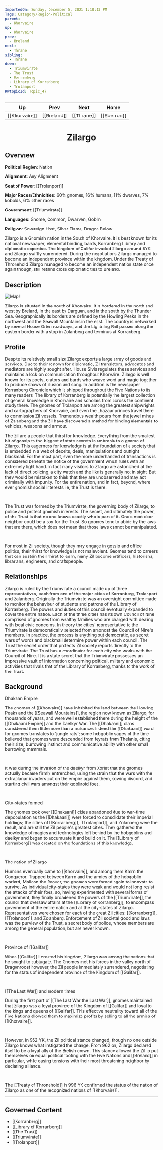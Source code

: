 ```yaml
---
ImportedOn: Sunday, December 5, 2021 1:10:13 PM
Tags: Category/Region-Political
parent:
  - Khorvaire
up:
  - Khorvaire
prev:
  - Breland
next:
  - Thrane
sibling:
  - Thrane
down:
  - Triumvirate
  - The Trust
  - Korranberg
  - Library of Korranberg
  - Trolanport
RWtopicId: Topic_47
---
```


| Up | Prev | Next | Home |
|----|------|------|------|
| [[Khorvaire]] | [[Breland]] | [[Thrane]] | [[Eberron]] |

# <center>Zilargo</center>

## Overview

**Political Region**: Nation

**Alignment**: Any Alignment

**Seat of Power**: [[Trolanport]]

**Major Races/Ethnicities**: 60% gnomes, 16% humans, 11% dwarves, 7% kobolds, 6% other races

**Government**: [[Triumvirate]]

**Languages**: Gnome, Common, Dwarven, Goblin

**Religion**: Sovereign Host, Silver Flame, Dragon Below

Zilargo is a Gnomish nation in the South of Khorvaire. It is best known for its national newspaper, elemental binding, bards, Korranberg Library and diplomatic expertise. The kingdom of Galifar invaded Zilargo around 5YK and Zilargo swiftly surrendered. During the negotiations Zilargo managed to become an independent province within the kingdom. Under the Treaty of Thronehold Zilargo managed to become an independent nation state once again though, still retains close diplomatic ties to Breland.

## Description
![Map!](Screenshot_050519_035029_PM.jpg)

Zilargo is situated in the south of Khorvaire. It is bordered in the north and west by Breland, in the east by Darguun, and in the south by the Thunder Sea. Geographically its borders are defined by the Howling Peaks in the northwest and the Seawall Mountains in the east. The country is networked by several House Orien roadways, and the Lightning Rail passes along the eastern border with a stop in Zolanberg and terminus at Korranberg.

## Profile

Despite its relatively small size Zilargo exports a large array of goods and services. Due to their renown for diplomatic, Zil translators, advocates and mediators are highly sought after. House Sivis regulates these services and maintains a lock on communication throughout Khorvaire. Zilargo is well known for its poets, orators and bards who weave word and magic together to produce shows of illusion and song. In addition is the newspaper Korranberg Chronicle which is shipped throughout the Five Nations to its many readers. The library of Korranberg is potentially the largest collection of general knowledge in Khorvaire and scholars from across the continent study there. The gnomes of Trolanport are among the greatest shipwrights and cartographers of Khorvaire, and even the Lhazaar princes travel there to commission Zil vessels. Tremendous wealth pours from the jewel mines of Zalanberg and the Zil have discovered a method for binding elementals to vehicles, weapons and armour.

The Zil are a people that thirst for knowledge. Everything from the smallest bit of gossip to the biggest of state secrets is ambrosia to a gnome of Zilargo. This eagerness for knowledge is at the foundation of a society that is embedded in a web of deceits, deals, manipulations and outright blackmail. For the most part, even the more underhanded of transactions is considered beneath the notice of the government which rules with an extremely light hand. In fact many visitors to Zilargo are astonished at the lack of direct policing; a city watch and the like is generally not in sight. But they would be mistaken to think that they are unobserved and may act criminally with impunity. For the entire nation, and in fact, beyond, where ever gnomish social interests lie, the Trust is there.

 

The Trust was formed by the Triumvirate, the governing body of Zilargo, to police and protect gnomish interests. The secret, and ultimately the power, of the Trust is that no one knows exactly who is part of it. One's next door neighbor could be a spy for the Trust. So gnomes tend to abide by the laws that are there, which does not mean that those laws cannot be manipulated.

 

For most in Zil society, though they may engage in gossip and office politics, their thirst for knowledge is not malevolent. Gnomes tend to careers that can sustain their thirst to learn; many Zil become artificers, historians, librarians, engineers, and craftspeople.

## Relationships

Zilargo is ruled by the Triumvirate a council made up of three representatives, each from one of the major cities of Korranberg, Trolanport and Zalanberg. Originally the Triumvirate was an oversight committee made to monitor the behaviour of students and patrons of the Library of Korranberg. The powers and duties of this council eventually expanded to cover the entire nation. Each of the three cities has its own Council of Nine comprised of gnomes from wealthy families who are charged with dealing with local civic concerns. In theory the cities' representative to the Triumvirate is democratically selected from amongst the Council of Nine's members. In practice, the process is anything but democratic, as secret wars of words and blackmail determine power within each council. The Trust the secret order that protects Zil society reports directly to the Triumvirate. The Trust has a coordinator for each city who works with the Council of Nine. It is a state secret that the Triumvirate possesses an impressive vault of information concerning political, military and economic activities that rivals that of the Library of Korranberg, thanks to the work of the Trust.

## Background

Dhakaan Empire

The gnomes of [[Khorvaire]] have inhabited the land between the Howling Peaks and the [[Seawall Mountains]], the region now known as Zilargo, for thousands of years, and were well established there during the height of the [[Dhakaani Empire]] and the Daelkyr War. The [[Dhakaani]] clans considered them little more than a nuisance. Indeed the [[Dhakaani]] word for gnomes translates to 'jungle rats'; some hobgoblin sages of the time believed that gnomes were descended from feyrats from Thelanis, citing their size, burrowing instinct and communicative ability with other small burrowing mammals.

 

It was during the invasion of the daelkyr from Xoriat that the gnomes actually became firmly entrenched, using the strain that the wars with the extraplanar invaders put on the empire against them, sowing discord, and starting civil wars amongst their goblinoid foes.

 

City-states formed

The gnomes took over [[Dhakaani]] cities abandoned due to war-time depopulation as the [[Dhakaani]] were forced to consolidate their imperial holdings; the cities of [[Korranberg]], [[Trolanport]], and Zolanberg were the result, and are still the Zil people's greatest cities. They gathered the knowledge of magics and technologies left behind by the hobgoblins and daelkyr and began to accumulate it and build on it. The [[Library of Korranberg]] was created on the foundations of this knowledge.

 

The nation of Zilargo

Humans eventually came to [[Khorvaire]], and among them Karrn the Conqueror. Trapped between Karrn and the armies of the hobgoblin warlord, Malleon the Reaver, the gnomes were forced again to innovate to survive. As individual city-states they were weak and would not long resist the attacks of their foes, so, having experimented with several forms of government, they finally broadened the powers of the [[Triumvirate]], the council that oversaw affairs at the [[Library of Korranberg]], to encompass government of the entire nation and all the city-states of Zilargo. Representatives were chosen for each of the great Zil cities: [[Korranberg]], [[Trolanport]], and Zolanberg. Enforcement of Zil societal good and laws was the purview of the Trust, a secret body of police, whose members are among the general population, but are never known.

 

Province of [[Galifar]]

When [[Galifar]] I created his kingdom, Zilargo was among the nations that he sought to subjugate. The Gnomes met his forces in the valley north of Dragonroost however, the Zil people immediately surrendered, negotiating for the status of independent province of the Kingdom of [[Galifar]].

 

[[The Last War]] and modern times

During the first part of [[The Last War|the Last War]], gnomes maintained that Zilargo was a loyal province of the Kingdom of [[Galifar]] and loyal to the kings and queens of [[Galifar]]. This effective neutrality toward all of the Five Nations allowed them to maximize profits by selling to all the armies of [[Khorvaire]].

 

However, in 962 YK, the Zil political stance changed, though no one outside Zilargo knows what instigated the change. From 962 on, Zilargo declared itself to be a loyal ally of the Brelish crown. This stance allowed the Zil to put themselves on equal political footing with the Five Nations and [[Breland]] in particular, while easing tensions with their most threatening neighbor by declaring alliance.

 

The [[Treaty of Thronehold]] in 996 YK confirmed the status of the nation of Zilargo as one of the recognized nations of [[Khorvaire]].


---
## Governed Content
- [[Korranberg]]
- [[Library of Korranberg]]
- [[The Trust]]
- [[Triumvirate]]
- [[Trolanport]]
